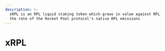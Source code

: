 ```yaml
---
description: >-
  xRPL is an RPL liquid staking token which grows in value against RPL based on
  the rate of the Rocket Pool protocol's native RPL emissions
---
```


# xRPL


